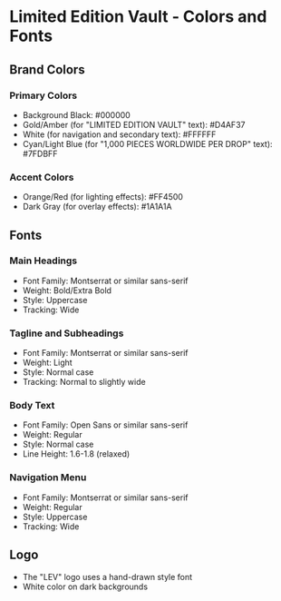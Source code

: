 # Limited Edition Vault - Colors and Fonts

## Brand Colors

### Primary Colors
- Background Black: #000000
- Gold/Amber (for "LIMITED EDITION VAULT" text): #D4AF37
- White (for navigation and secondary text): #FFFFFF
- Cyan/Light Blue (for "1,000 PIECES WORLDWIDE PER DROP" text): #7FDBFF

### Accent Colors
- Orange/Red (for lighting effects): #FF4500
- Dark Gray (for overlay effects): #1A1A1A

## Fonts

### Main Headings
- Font Family: Montserrat or similar sans-serif
- Weight: Bold/Extra Bold
- Style: Uppercase
- Tracking: Wide

### Tagline and Subheadings
- Font Family: Montserrat or similar sans-serif
- Weight: Light
- Style: Normal case
- Tracking: Normal to slightly wide

### Body Text
- Font Family: Open Sans or similar sans-serif
- Weight: Regular
- Style: Normal case
- Line Height: 1.6-1.8 (relaxed)

### Navigation Menu
- Font Family: Montserrat or similar sans-serif
- Weight: Regular
- Style: Uppercase
- Tracking: Wide

## Logo
- The "LEV" logo uses a hand-drawn style font
- White color on dark backgrounds
